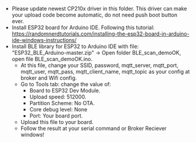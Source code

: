- Please update newest CP210x driver in this folder. This driver can make your upload code become automatic, do not need push boot button ever.
- Install ESP32 board for Arduino IDE. Following this tutorial: https://randomnerdtutorials.com/installing-the-esp32-board-in-arduino-ide-windows-instructions/
- Install BLE library for ESP32 to Arduino IDE with file: "ESP32_BLE_Arduino-master.zip"
-> Open folder BLE_scan_demoOK, open file BLE_scan_demoOK.ino.
	+ At this file, change your SSID, password, mqtt_server, mqtt_port, mqtt_user, mqtt_pass, mqtt_client_name, mqtt_topic as your config at broker and Wifi config.
	+ Go to Tools tab: change the value of:	
		* Board to ESP32 Dev Module.
		* Upload speed: 512000.
		* Partition Scheme: No OTA.
		* Core debug level: None
		* Port: Your board port.
	+ Upload this file to your board.
	+ Follow the result at your serial command or Broker Reciever windows!